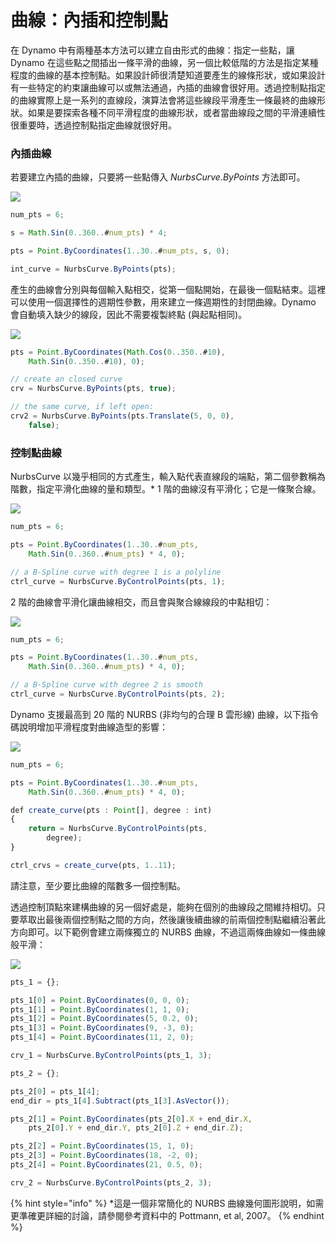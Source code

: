 # 曲線：內插和控制點

在 Dynamo 中有兩種基本方法可以建立自由形式的曲線：指定一些點，讓 Dynamo 在這些點之間插出一條平滑的曲線，另一個比較低階的方法是指定某種程度的曲線的基本控制點。如果設計師很清楚知道要產生的線條形狀，或如果設計有一些特定的約束讓曲線可以或無法通過，內插的曲線會很好用。透過控制點指定的曲線實際上是一系列的直線段，演算法會將這些線段平滑產生一條最終的曲線形狀。如果是要探索各種不同平滑程度的曲線形狀，或者當曲線段之間的平滑連續性很重要時，透過控制點指定曲線就很好用。

### 內插曲線

若要建立內插的曲線，只要將一些點傳入 _NurbsCurve.ByPoints_ 方法即可。

![](../images/8-2/4/Curves\_01.png)

```js
num_pts = 6;

s = Math.Sin(0..360..#num_pts) * 4;

pts = Point.ByCoordinates(1..30..#num_pts, s, 0);

int_curve = NurbsCurve.ByPoints(pts);
```

產生的曲線會分別與每個輸入點相交，從第一個點開始，在最後一個點結束。這裡可以使用一個選擇性的週期性參數，用來建立一條週期性的封閉曲線。Dynamo 會自動填入缺少的線段，因此不需要複製終點 (與起點相同)。

![](../images/8-2/4/Curves\_02.png)

```js
pts = Point.ByCoordinates(Math.Cos(0..350..#10),
    Math.Sin(0..350..#10), 0);

// create an closed curve
crv = NurbsCurve.ByPoints(pts, true);

// the same curve, if left open:
crv2 = NurbsCurve.ByPoints(pts.Translate(5, 0, 0),
    false);
```

### 控制點曲線

NurbsCurve 以幾乎相同的方式產生，輸入點代表直線段的端點，第二個參數稱為階數，指定平滑化曲線的量和類型。\* 1 階的曲線沒有平滑化；它是一條聚合線。

![](../images/8-2/4/Curves\_03.png)

```js
num_pts = 6;

pts = Point.ByCoordinates(1..30..#num_pts,
    Math.Sin(0..360..#num_pts) * 4, 0);

// a B-Spline curve with degree 1 is a polyline
ctrl_curve = NurbsCurve.ByControlPoints(pts, 1);
```

2 階的曲線會平滑化讓曲線相交，而且會與聚合線線段的中點相切：

![](../images/8-2/4/Curves\_04.png)

```js
num_pts = 6;

pts = Point.ByCoordinates(1..30..#num_pts,
    Math.Sin(0..360..#num_pts) * 4, 0);

// a B-Spline curve with degree 2 is smooth
ctrl_curve = NurbsCurve.ByControlPoints(pts, 2);
```

Dynamo 支援最高到 20 階的 NURBS (非均勻的合理 B 雲形線) 曲線，以下指令碼說明增加平滑程度對曲線造型的影響：

![](../images/8-2/4/Curves\_05.png)

```js
num_pts = 6;

pts = Point.ByCoordinates(1..30..#num_pts,
    Math.Sin(0..360..#num_pts) * 4, 0);

def create_curve(pts : Point[], degree : int)
{
	return = NurbsCurve.ByControlPoints(pts,
        degree);
}

ctrl_crvs = create_curve(pts, 1..11);
```

請注意，至少要比曲線的階數多一個控制點。

透過控制頂點來建構曲線的另一個好處是，能夠在個別的曲線段之間維持相切。只要萃取出最後兩個控制點之間的方向，然後讓後續曲線的前兩個控制點繼續沿著此方向即可。以下範例會建立兩條獨立的 NURBS 曲線，不過這兩條曲線如一條曲線般平滑：

![](../images/8-2/4/Curves\_06.png)

```js
pts_1 = {};

pts_1[0] = Point.ByCoordinates(0, 0, 0);
pts_1[1] = Point.ByCoordinates(1, 1, 0);
pts_1[2] = Point.ByCoordinates(5, 0.2, 0);
pts_1[3] = Point.ByCoordinates(9, -3, 0);
pts_1[4] = Point.ByCoordinates(11, 2, 0);

crv_1 = NurbsCurve.ByControlPoints(pts_1, 3);

pts_2 = {};

pts_2[0] = pts_1[4];
end_dir = pts_1[4].Subtract(pts_1[3].AsVector());

pts_2[1] = Point.ByCoordinates(pts_2[0].X + end_dir.X,
    pts_2[0].Y + end_dir.Y, pts_2[0].Z + end_dir.Z);

pts_2[2] = Point.ByCoordinates(15, 1, 0);
pts_2[3] = Point.ByCoordinates(18, -2, 0);
pts_2[4] = Point.ByCoordinates(21, 0.5, 0);

crv_2 = NurbsCurve.ByControlPoints(pts_2, 3);
```

{% hint style="info" %}
\*這是一個非常簡化的 NURBS 曲線幾何圖形說明，如需更準確更詳細的討論，請參閱參考資料中的 Pottmann, et al, 2007。
{% endhint %}
